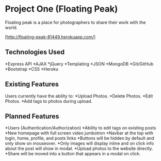 # Project One (Floating Peak)

Floating peak is a place for photographers to share their work with the world.

[http://floating-peak-81449.herokuapp.com/]

## Technologies Used
*Express API
*AJAX
*jQuery
*Templating
*JSON
*MongoDB
*Git/GitHub
*Bootstrap
*CSS
*Heroku

## Existing Features

Users currently have the ability to:
*Upload Photos.
*Delete Photos.
*Edit Photos.
*Add tags to photos during upload.

## Planned Features
*Users (Authentication/Authorization)
*Ability to edit tags on existing posts
*New homepage with full screen video jumbotron
*Navbar at the top with login, home, profile, and posts links
*Buttons will be hidden by default and only show on mouseover.
*Only images will display inline and on click info about the post will show in modal.
*Upload photos to the website directly.
*Share will be moved into a button that appears in a modal on click.
